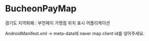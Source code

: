 # BucheonPayMap
경기도 지역화폐 : 부천페이 가맹점 위치 표시 어플리케이션

AndroidManifest.xml -> meta-data에 naver map client id를 넣어주세요.
